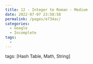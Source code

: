 ```yaml
---
title: 12 - Integer to Roman - Medium
date: 2022-07-07 23:58:58
permalink: /pages/e734ac/
categories:
  - Google
  - Incomplete
tags:
  - 
---
```

tags: [Hash Table, Math, String]